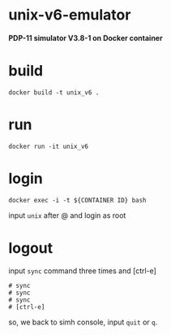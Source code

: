 # unix-v6-emulator

#### PDP-11 simulator V3.8-1 on Docker container

# build
```
docker build -t unix_v6 .
```

# run
```
docker run -it unix_v6
```

# login
```
docker exec -i -t ${CONTAINER ID} bash 
```

input `unix` after @ and login as root


# logout
input `sync` command three times and [ctrl-e]

```
# sync
# sync
# sync
# [ctrl-e]
```

so, we back to simh console, input `quit` or `q`.

